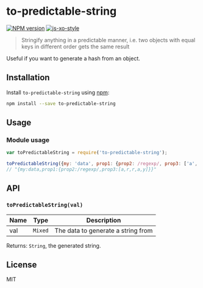 # to-predictable-string

[![NPM version][npm-image]][npm-url] [![js-xo-style][codestyle-image]][codestyle-url]

> Stringify anything in a predictable manner, i.e. two objects with equal keys in different order gets the same result

Useful if you want to generate a hash from an object.

## Installation

Install `to-predictable-string` using [npm](https://www.npmjs.com/):

```bash
npm install --save to-predictable-string
```

## Usage

### Module usage

```javascript
var toPredictableString = require('to-predictable-string');

toPredictableString({my: 'data', prop1: {prop2: /regexp/, prop3: ['a', 'r', 'r', 'a', 'y']}});
// "{my:data,prop1:{prop2:/regexp/,prop3:[a,r,r,a,y]}}"
```

## API

### `toPredictableString(val)`

| Name | Type | Description |
|------|------|-------------|
| val | `Mixed` | The data to generate a string from |

Returns: `String`, the generated string.

## License

MIT

[npm-url]: https://npmjs.org/package/to-predictable-string
[npm-image]: https://badge.fury.io/js/to-predictable-string.svg
[codestyle-url]: https://github.com/sindresorhus/xo
[codestyle-image]: https://img.shields.io/badge/code%20style-xo-brightgreen.svg?style=flat
